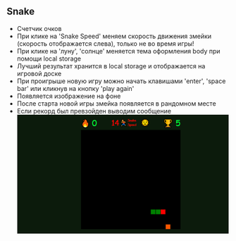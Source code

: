 ## Snake
- Счетчик очков 
- При клике на 'Snake Speed' меняем скорость движения змейки (скорость отображается слева), только не во время игры!
- При клике на 'луну', 'солнце' меняется тема оформления body при помощи local storage
- Лучший результат хранится в local storage и отображается на игровой доске
- При проигрыше новую игру можно начать клавишами 'enter', 'space bar' или кликнув на кнопку 'play again'
- Появляется изображение на фоне
- После старта новой игры змейка появляется в рандомном месте
- Если рекорд был превзойден выводим сообщение
![Snake](https://github.com/Gamaunov/Snake/blob/main/snake.png)

